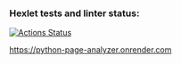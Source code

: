 ### Hexlet tests and linter status:
[![Actions Status](https://github.com/grigarazH/python-project-83/workflows/hexlet-check/badge.svg)](https://github.com/grigarazH/python-project-83/actions)

https://python-page-analyzer.onrender.com
